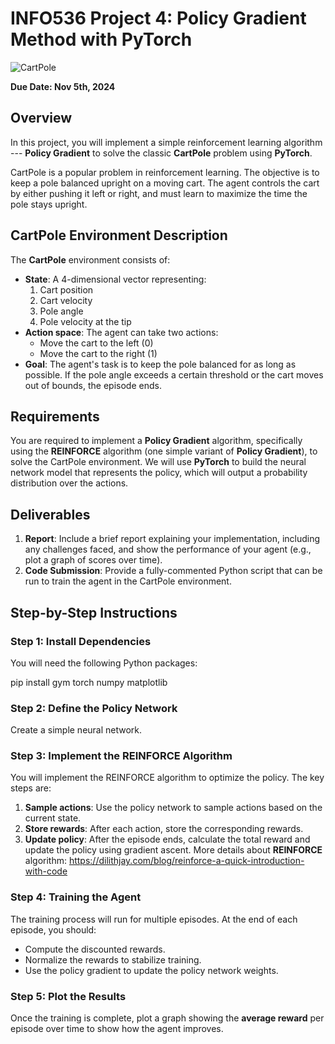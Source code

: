 # INFO536 Project 4: Policy Gradient Method with PyTorch

![CartPole](https://upload.wikimedia.org/wikipedia/commons/3/3a/Cart-pole_animation.gif)

**Due Date: Nov 5th, 2024**

## Overview

In this project, you will implement a simple reinforcement learning algorithm --- **Policy Gradient** to solve the classic **CartPole** problem using **PyTorch**.

CartPole is a popular problem in reinforcement learning. The objective is to keep a pole balanced upright on a moving cart. The agent controls the cart by either pushing it left or right, and must learn to maximize the time the pole stays upright.

## CartPole Environment Description

The **CartPole** environment consists of:
- **State**: A 4-dimensional vector representing:
  1. Cart position
  2. Cart velocity
  3. Pole angle
  4. Pole velocity at the tip
- **Action space**: The agent can take two actions:
  - Move the cart to the left (0)
  - Move the cart to the right (1)
- **Goal**: The agent's task is to keep the pole balanced for as long as possible. If the pole angle exceeds a certain threshold or the cart moves out of bounds, the episode ends.

## Requirements

You are required to implement a **Policy Gradient** algorithm, specifically using the **REINFORCE** algorithm (one simple variant of **Policy Gradient**), to solve the CartPole environment. We will use **PyTorch** to build the neural network model that represents the policy, which will output a probability distribution over the actions.

## Deliverables

1. **Report**: Include a brief report explaining your implementation, including any challenges faced, and show the performance of your agent (e.g., plot a graph of scores over time).
2. **Code Submission**: Provide a fully-commented Python script that can be run to train the agent in the CartPole environment.

## Step-by-Step Instructions

### Step 1: Install Dependencies

You will need the following Python packages:

pip install gym torch numpy matplotlib

### Step 2: Define the Policy Network

Create a simple neural network.

### Step 3: Implement the REINFORCE Algorithm

You will implement the REINFORCE algorithm to optimize the policy. The key steps are:

1. **Sample actions**: Use the policy network to sample actions based on the current state.
2. **Store rewards**: After each action, store the corresponding rewards.
3. **Update policy**: After the episode ends, calculate the total reward and update the policy using gradient ascent.
More details about **REINFORCE** algorithm: https://dilithjay.com/blog/reinforce-a-quick-introduction-with-code 

### Step 4: Training the Agent

The training process will run for multiple episodes. At the end of each episode, you should:

- Compute the discounted rewards.
- Normalize the rewards to stabilize training.
- Use the policy gradient to update the policy network weights.

### Step 5: Plot the Results

Once the training is complete, plot a graph showing the **average reward** per episode over time to show how the agent improves.


